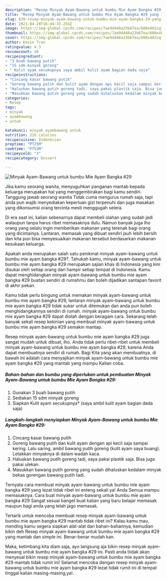 ```yaml
---
description: "Resep Minyak Ayam-Bawang untuk bumbu Mie Ayam Bangka #29 yang lezat Untuk Jualan"
title: "Resep Minyak Ayam-Bawang untuk bumbu Mie Ayam Bangka #29 yang lezat Untuk Jualan"
slug: 639-resep-minyak-ayam-bawang-untuk-bumbu-mie-ayam-bangka-29-yang-lezat-untuk-jualan
date: 2021-04-28T16:44:33.254Z
image: https://img-global.cpcdn.com/recipes/7ae9d448a23b67ea/680x482cq70/minyak-ayam-bawang-untuk-bumbu-mie-ayam-bangka-29-foto-resep-utama.jpg
thumbnail: https://img-global.cpcdn.com/recipes/7ae9d448a23b67ea/680x482cq70/minyak-ayam-bawang-untuk-bumbu-mie-ayam-bangka-29-foto-resep-utama.jpg
cover: https://img-global.cpcdn.com/recipes/7ae9d448a23b67ea/680x482cq70/minyak-ayam-bawang-untuk-bumbu-mie-ayam-bangka-29-foto-resep-utama.jpg
author: Kevin Tran
ratingvalue: 4.3
reviewcount: 10
recipeingredient:
- "3 buah bawang putih"
- "15 sdm minyak goreng"
- " Kulit ayam secukupnya saya ambil kulit ayam bagian dada saja"
recipeinstructions:
- "Cincang kasar bawang putih"
- "Goreng bawang putih dan kulit ayam dengan api kecil saja sampai kering. Lalu saring, ambil bawang putih goreng (kulit ayam saya buang). Letakkan minyaknya di dalam wadah kaca."
- "Haluskan bawang putih goreng tadi, saya pakai plastik saja. Bisa juga pakai ulekan."
- "Masukkan bawang putih goreng yang sudah dihaluskan kedalam minyak bekas gorengan bawang putih tadi."
categories:
- Resep
tags:
- minyak
- ayambawang
- untuk

katakunci: minyak ayambawang untuk 
nutrition: 216 calories
recipecuisine: Indonesian
preptime: "PT25M"
cooktime: "PT53M"
recipeyield: "3"
recipecategory: Dessert

---
```



![Minyak Ayam-Bawang untuk bumbu Mie Ayam Bangka #29](https://img-global.cpcdn.com/recipes/7ae9d448a23b67ea/680x482cq70/minyak-ayam-bawang-untuk-bumbu-mie-ayam-bangka-29-foto-resep-utama.jpg)

Jika kamu seorang wanita, menyuguhkan panganan mantab kepada keluarga merupakan hal yang menggembirakan bagi kamu sendiri. Tanggung jawab seorang  wanita Tidak cuma mengurus rumah saja, tapi anda pun wajib menyediakan keperluan gizi terpenuhi dan juga masakan yang dikonsumsi orang tercinta mesti menggugah selera.

Di era  saat ini, kalian sebenarnya dapat membeli olahan yang sudah jadi walaupun tanpa harus ribet memasaknya dulu. Namun banyak juga lho orang yang selalu ingin memberikan makanan yang terenak bagi orang yang dicintainya. Lantaran, memasak yang dibuat sendiri jauh lebih bersih dan kita pun bisa menyesuaikan makanan tersebut berdasarkan makanan kesukaan keluarga. 



Apakah anda merupakan salah satu penikmat minyak ayam-bawang untuk bumbu mie ayam bangka #29?. Tahukah kamu, minyak ayam-bawang untuk bumbu mie ayam bangka #29 merupakan sajian khas di Indonesia yang kini disukai oleh setiap orang dari hampir setiap tempat di Indonesia. Kamu dapat menghidangkan minyak ayam-bawang untuk bumbu mie ayam bangka #29 buatan sendiri di rumahmu dan boleh dijadikan santapan favorit di akhir pekan.

Kamu tidak perlu bingung untuk memakan minyak ayam-bawang untuk bumbu mie ayam bangka #29, lantaran minyak ayam-bawang untuk bumbu mie ayam bangka #29 tidak sukar untuk ditemukan dan anda pun boleh menghidangkannya sendiri di rumah. minyak ayam-bawang untuk bumbu mie ayam bangka #29 dapat diolah dengan beragam cara. Sekarang telah banyak sekali resep kekinian yang membuat minyak ayam-bawang untuk bumbu mie ayam bangka #29 semakin mantap.

Resep minyak ayam-bawang untuk bumbu mie ayam bangka #29 juga sangat mudah untuk dibuat, lho. Anda tidak perlu ribet-ribet untuk membeli minyak ayam-bawang untuk bumbu mie ayam bangka #29, karena Anda dapat membuatnya sendiri di rumah. Bagi Kita yang akan membuatnya, di bawah ini adalah cara menyajikan minyak ayam-bawang untuk bumbu mie ayam bangka #29 yang mantab yang mampu Kalian coba.

<!--inarticleads1-->

##### Bahan-bahan dan bumbu yang diperlukan untuk pembuatan Minyak Ayam-Bawang untuk bumbu Mie Ayam Bangka #29:

1. Gunakan 3 buah bawang putih
1. Sediakan 15 sdm minyak goreng
1. Siapkan  Kulit ayam secukupnya* (saya ambil kulit ayam bagian dada saja)




<!--inarticleads2-->

##### Langkah-langkah menyiapkan Minyak Ayam-Bawang untuk bumbu Mie Ayam Bangka #29:

1. Cincang kasar bawang putih
1. Goreng bawang putih dan kulit ayam dengan api kecil saja sampai kering. Lalu saring, ambil bawang putih goreng (kulit ayam saya buang). Letakkan minyaknya di dalam wadah kaca.
1. Haluskan bawang putih goreng tadi, saya pakai plastik saja. Bisa juga pakai ulekan.
1. Masukkan bawang putih goreng yang sudah dihaluskan kedalam minyak bekas gorengan bawang putih tadi.




Ternyata cara membuat minyak ayam-bawang untuk bumbu mie ayam bangka #29 yang lezat tidak ribet ini enteng sekali ya! Anda Semua mampu memasaknya. Cara buat minyak ayam-bawang untuk bumbu mie ayam bangka #29 Sangat sesuai banget buat kalian yang baru belajar memasak maupun bagi anda yang telah jago memasak.

Tertarik untuk mencoba membuat resep minyak ayam-bawang untuk bumbu mie ayam bangka #29 mantab tidak ribet ini? Kalau kamu mau, mending kamu segera siapkan alat-alat dan bahan-bahannya, kemudian bikin deh Resep minyak ayam-bawang untuk bumbu mie ayam bangka #29 yang mantab dan simple ini. Benar-benar mudah kan. 

Maka, ketimbang kita diam saja, ayo langsung aja bikin resep minyak ayam-bawang untuk bumbu mie ayam bangka #29 ini. Pasti anda tiidak akan menyesal bikin resep minyak ayam-bawang untuk bumbu mie ayam bangka #29 mantab tidak rumit ini! Selamat mencoba dengan resep minyak ayam-bawang untuk bumbu mie ayam bangka #29 lezat tidak rumit ini di tempat tinggal kalian masing-masing,ya!.

